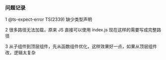 ### 问题记录

1 @ts-expect-error TS(2339) 缺少类型声明

2 很多路径无法加载，原来 JS 直接可以使用 index.js 现在这样的需要写成完整路径

3 从子组件到顶层组件，先从函数组件优化，这样效果好一点，如果从顶层组件改，逻辑太复杂

